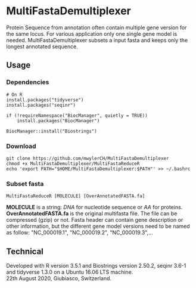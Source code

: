 # MultiFastaDemultiplexer

Protein Sequence from annotation often contain multiple gene version for the same locus. For various application only one single gene model is needed. MultiFastaDemultiplexer subsets a input fasta and keeps only the longest annotated sequence.

Usage
---------------

### Dependencies 
```
# On R
install.packages("tidyverse")
install.packages("seqinr")

if (!requireNamespace("BiocManager", quietly = TRUE))
    install.packages("BiocManager")

BiocManager::install("Biostrings")
```


### Download
```
git clone https://github.com/mwylerCH/MultiFastaDemultiplexer
chmod +x MultiFastaDemultiplexer/MultiFastaReduceR
echo 'export PATH="$HOME/MultiFastaDemultiplexer:$PATH"' >> ~/.bashrc
```

### Subset fasta
```
MultiFastaReduceR [MOLECULE] [OverAnnotatedFASTA.fa]
```
**MOLECULE** is a string: *DNA* for nucleotide sequence or *AA* for proteins.    
**OverAnnotatedFASTA.fa** is the original multifasta file. The file can be compressed (gzip) or not. Fasta header can contain gene description or other information, but the different gene model versions need to be named as follow: "NC_000019.1", "NC_000019.2", "NC_000019.3",...

Technical
---------------
Developed with R version 3.5.1 and Biostrings version 2.50.2, seqinr 3.6-1 and tidyverse 1.3.0 on a Ubuntu 16.06 LTS machine.      
22th August 2020, Giubiasco, Switzerland.
